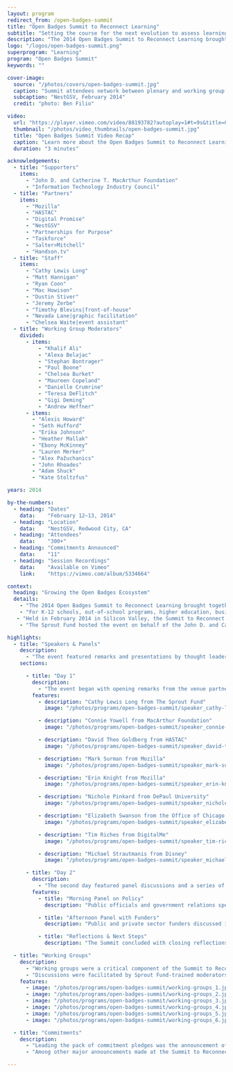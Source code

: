```yaml
---
layout: program
redirect_from: /open-badges-summit
title: "Open Badges Summit to Reconnect Learning"
subtitle: "Setting the course for the next evolution to assess learning and recognize skills and competencies at a Silicon Valley conference."
description: "The 2014 Open Badges Summit to Reconnect Learning brought together nearly 300 participants from around the world to work together on setting the course for the next evolution of Open Badges, a new approach to assessing learning and recognizing skills and competencies wherever they are learned—in school, on the job, in the community, or online."
logo: "/logos/open-badges-summit.png"
superprogram: "Learning"
program: "Open Badges Summit"
keywords: ""

cover-image:
  source: "/photos/covers/open-badges-summit.jpg"
  caption: "Summit attendees network between plenary and working group sessions"
  subcaption: "NestGSV, February 2014"
  credit: "photo: Ben Filio"

video:
  url: "https://player.vimeo.com/video/88193782?autoplay=1#t=9s&title=0&byline=0&portrait=0"
  thumbnail: "/photos/video_thumbnails/open-badges-summit.jpg"
  title: "Open Badges Summit Video Recap"
  caption: "Learn more about the Open Badges Summit to Reconnect Learning."
  duration: "3 minutes"

acknowledgements:
  - title: "Supporters"
    items:
      - "John D. and Catherine T. MacArthur Foundation"
      - "Information Technology Industry Council"
  - title: "Partners"
    items:
      - "Mozilla"
      - "HASTAC"
      - "Digital Promise"
      - "NestGSV"
      - "Partnerships for Purpose"
      - "Taskforce"
      - "Salter>Mitchell"
      - "Handson.tv"
  - title: "Staff"
    items:
      - "Cathy Lewis Long"
      - "Matt Hannigan"
      - "Ryan Coon"
      - "Mac Howison"
      - "Dustin Stiver"
      - "Jeremy Zerbe"
      - "Timothy Blevins|front-of-house"
      - "Nevada Lane|graphic facilitation"
      - "Chelsea Waite|event assistant"
  - title: "Working Group Moderators"
    divided:
      - items:
          - "Khalif Ali"
          - "Alexa Belajac"
          - "Stephan Bontrager"
          - "Paul Boone"
          - "Chelsea Burket"
          - "Maureen Copeland"
          - "Danielle Crumrine"
          - "Teresa DeFlitch"
          - "Gigi Deming"
          - "Andrew Heffner"
      - items:
        - "Alexis Howard"
        - "Seth Hufford"
        - "Erika Johnson"
        - "Heather Mallak"
        - "Ebony McKinney"
        - "Lauren Merker"
        - "Alex Pažuchanics"
        - "John Rhoades"
        - "Adam Shuck"
        - "Kate Stoltzfus"

years: 2014

by-the-numbers:
  - heading: "Dates"
    data:    "February 12–13, 2014"
  - heading: "Location"
    data:    "NestGSV, Redwood City, CA"
  - heading: "Attendees"
    data:    "300+"
  - heading: "Commitments Announced"
    data:    "11"
  - heading: "Session Recordings"
    data:    "Available on Vimeo"
    link:    "https://vimeo.com/album/5334664"

context:
  heading: "Growing the Open Badges Ecosystem"
  details:
    - "The 2014 Open Badges Summit to Reconnect Learning brought together nearly 300 participants from around the world to set the course for the next evolution of Open Badges, a new approach to assessing learning and recognizing skills and competencies wherever they are learned—in school, on the job, in the community, or online."
    - "For K-12 schools, out-of-school programs, higher education, businesses, and professional organizations, open digital badges are an increasingly popular way to verify and document skills and achievements that are not adequately measured by standardized tests and traditional resumes or diplomas. Open badges emerged through a series of pilot projects like Chicago Summer of Learning and research initiatives like HASTAC, and they have demonstrated the potential for disruptive innovation in the way we learn in today’s connected, digital world."
   - "Held in February 2014 in Silicon Valley, the Summit to Reconnect Learning was the first event to focus on moving Open Badges from the edges of innovation to the mainstream. Throughout the event, a wave of new business and education partners made public pledges committing to help accelerate the spread and scale of digital badges for learning."
    - "The Sprout Fund hosted the event on behalf of the John D. and Catherine T. MacArthur Foundation, a leader in the Open Badges movement."

highlights:
  - title: "Speakers & Panels"
    description:
      - "The event featured remarks and presentations by thought leaders and key stakeholders in the badges for learning movement, in addition to announcements from organizations and businesses making new commitments to contribute to the next evolution of badges for learning."
    sections:

      - title: "Day 1"
        description:
          - "The event began with opening remarks from the venue partners; Karen Cator, Executive Director of Digital Promise; and Kayvan Baroumand, founder of NestGSV. Throughout the morning and early afternoon, a series of speakers and panels explored a range of topics in the badge ecosystem."
        features:
          - description: "Cathy Lewis Long from The Sprout Fund"
            image: "/photos/programs/open-badges-summit/speaker_cathy-lewis-long.jpg"

          - description: "Connie Yowell from MacArthur Foundation"
            image: "/photos/programs/open-badges-summit/speaker_connie-yowell.jpg"

          - description: "David Theo Goldberg from HASTAC"
            image: "/photos/programs/open-badges-summit/speaker_david-theo-goldberg.jpg"

          - description: "Mark Surman from Mozilla"
            image: "/photos/programs/open-badges-summit/speaker_mark-surman.jpg"

          - description: "Erin Knight from Mozilla"
            image: "/photos/programs/open-badges-summit/speaker_erin-knight.jpg"

          - description: "Nichole Pinkard from DePaul University"
            image: "/photos/programs/open-badges-summit/speaker_nichole-pinkard.jpg"

          - description: "Elizabeth Swanson from the Office of Chicago Mayor Rahm Emanuel"
            image: "/photos/programs/open-badges-summit/speaker_elizabeth-swanson.jpg"

          - description: "Tim Riches from DigitalMe"
            image: "/photos/programs/open-badges-summit/speaker_tim-riches.jpg"

          - description: "Michael Strautmanis from Disney"
            image: "/photos/programs/open-badges-summit/speaker_michael-strautmanis.jpg"

      - title: "Day 2"
        description:
          - "The second day featured panel discussions and a series of announcements committing to the work of Open Badges. The event wrapped up with a final plenary session."
        features:
          - title: "Morning Panel on Policy"
            description: "Public officials and government relations specialists discussed badges for learning, featuring Thelma Melendez of the Office of Los Angeles Mayor Eric Garcetti, Jonathan Williams of Intel Corporation, and Geoff Lane of the Information Technology Industry Council."

          - title: "Afternoon Panel with Funders"
            description: "Public and private sector funders discussed investment in Open Badges, featuring Janice Earle of the National Science Foundation, Francesca Carpenter of Qatar Foundation International, Miguel Salinas of Adobe Foundation, and Jennifer Humke of the MacArthur Foundation."

          - title: "Reflections & Next Steps"
            description: "The Summit concluded with closing reflections from Connie Yowell of the MacArthur Foundation, Erin Knight of the Badge Alliance, Jerry Isdale of Spacegambit, Ed Meier of Big Thought, Nate Otto of Indiana University, and other attendees."

  - title: "Working Groups"
    description:
      - "Working groups were a critical component of the Summit to Reconnect Learning. Composed of a diverse array of participants, 21 groups were assembled to represent a variety of badge audiences, various levels of awareness and experience with badging, and different potential roles within the Open Badges ecosystem (including issuers, earners, endorsers, researchers, badge system designers, etc.)."
      - "Discussions were facilitated by Sprout Fund-trained moderators who led Working Groups through a process designed to help participants at all levels of the badge awareness spectrum discuss issues related to the conception and implementation of badge projects. One of the ultimate goals of the Working Group process was to enable participants to develop pledges that would commit their organizations to the shared effort to move the Open Badges movement forward."
    features:
      - image: "/photos/programs/open-badges-summit/working-groups_1.jpg"
      - image: "/photos/programs/open-badges-summit/working-groups_2.jpg"
      - image: "/photos/programs/open-badges-summit/working-groups_3.jpg"
      - image: "/photos/programs/open-badges-summit/working-groups_4.jpg"
      - image: "/photos/programs/open-badges-summit/working-groups_5.jpg"
      - image: "/photos/programs/open-badges-summit/working-groups_6.jpg"

  - title: "Commitments"
    description:
      - "Leading the pack of commitment pledges was the announcement of the formation of the Badge Alliance, a network of organizations and individuals building and enhancing an open badging ecosystem. This new entity will take lead responsibility for stewarding the Open Badges movement as it continues to evolve. It was announced that Erin Knight, Director of Learning at Mozilla, would lead the Badge Alliance."
      - "Among other major announcements made at the Summit to Reconnect Learning, several major global education companies including Pearson, Blackboard, edX, and workforce.io committed to integrating the Open Badges platform into their digital credentialing systems."

---
```

